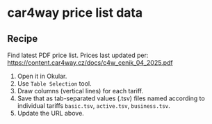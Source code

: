 # car4way price list data
## Recipe

Find latest PDF price list. Prices last updated per:
https://content.car4way.cz/docs/c4w_cenik_04_2025.pdf

1. Open it in Okular.
2. Use `Table Selection` tool.
3. Draw columns (vertical lines) for each tariff.
4. Save that as tab-separated values (.tsv) files named according to individual tariffs `basic.tsv`, `active.tsv`, `business.tsv`.
5. Update the URL above.
